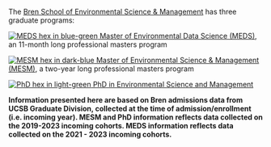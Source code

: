 The <a href="https://bren.ucsb.edu/" target="_blank">Bren School of Environmental Science & Management</a> has three graduate programs: 

 <a href="https://bren.ucsb.edu/masters-programs/master-environmental-data-science" target="_blank"> <img class="meds_hex" src="logos/bren_meds_hex.png" alt="MEDS hex in blue-green"> Master of Environmental Data Science (MEDS)</a>, an 11-month long professional masters program
 
 <a href="https://bren.ucsb.edu/masters-programs/master-environmental-science-and-management" target="_blank"> <img class="mesm_hex" src="logos/bren_mesm_hex.png" alt="MESM hex in dark-blue"> Master of Environmental Science & Management (MESM)</a>, a two-year long professional masters program
 
 <a href="https://bren.ucsb.edu/phd-environmental-science-and-management" target="_blank"> <img class="phd_hex" src="logos/bren_phd_hex.png" alt="PhD hex in light-green"> PhD in Environmental Science and Management</a>
 
**Information presented here are based on Bren admissions data from UCSB Graduate Division, collected at the time of admission/enrollment (i.e. incoming year). MESM and PhD information reflects data collected on the 2019-2023 incoming cohorts. MEDS information reflects data collected on the 2021 - 2023 incoming cohorts.**









